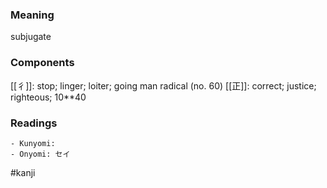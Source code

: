 ### Meaning

subjugate

### Components

[[彳]]: stop; linger; loiter; going man radical (no. 60) [[正]]: correct; justice; righteous; 10**40

### Readings

```
- Kunyomi: 
- Onyomi: セイ
```

#kanji